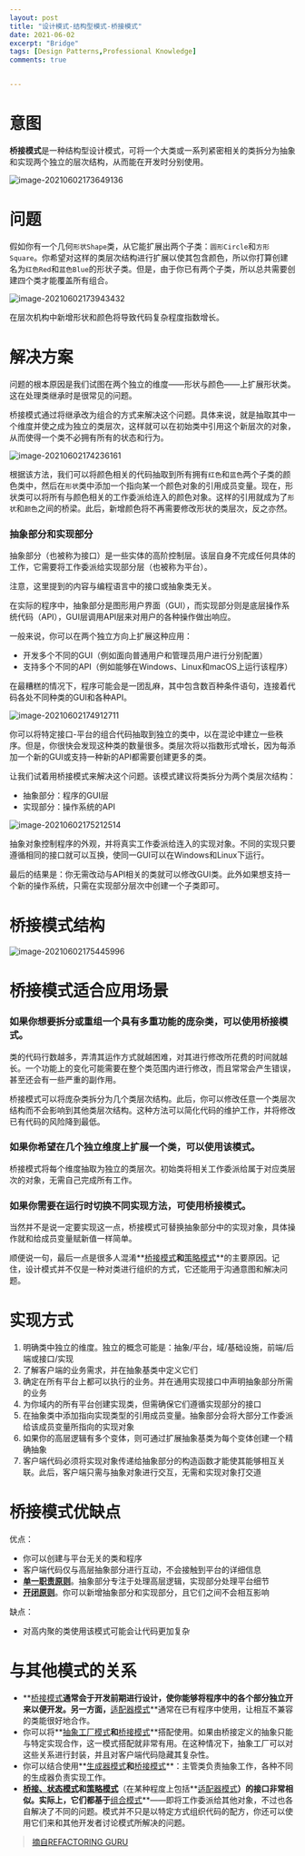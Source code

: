 ```yaml
---
layout: post
title: "设计模式-结构型模式-桥接模式"
date: 2021-06-02
excerpt: "Bridge"
tags: [Design Patterns,Professional Knowledge]
comments: true


---
```


# 意图

**桥接模式**是一种结构型设计模式，可将一个大类或一系列紧密相关的类拆分为抽象和实现两个独立的层次结构，从而能在开发时分别使用。

![image-20210602173649136](../../assets/img/image-20210602173649136.png)

# 问题

假如你有一个几何`形状Shape`类，从它能扩展出两个子类：`圆形Circle`和`方形Square`。你希望对这样的类层次结构进行扩展以使其包含颜色，所以你打算创建名为`红色Red`和`蓝色Blue`的形状子类。但是，由于你已有两个子类，所以总共需要创建四个类才能覆盖所有组合。

![image-20210602173943432](../../assets/img/image-20210602173943432.png)

在层次机构中新增形状和颜色将导致代码复杂程度指数增长。

# 解决方案

问题的根本原因是我们试图在两个独立的维度——形状与颜色——上扩展形状类。这在处理类继承时是很常见的问题。

桥接模式通过将继承改为组合的方式来解决这个问题。具体来说，就是抽取其中一个维度并使之成为独立的类层次，这样就可以在初始类中引用这个新层次的对象，从而使得一个类不必拥有所有的状态和行为。

![image-20210602174236161](../../assets/img/image-20210602174236161.png)

根据该方法，我们可以将颜色相关的代码抽取到所有拥有`红色`和`蓝色`两个子类的颜色类中，然后在`形状`类中添加一个指向某一个颜色对象的引用成员变量。现在，形状类可以将所有与颜色相关的工作委派给连入的颜色对象。这样的引用就成为了`形状`和`颜色`之间的桥梁。此后，新增颜色将不再需要修改形状的类层次，反之亦然。

### 抽象部分和实现部分

抽象部分（也被称为接口）是一些实体的高阶控制层。该层自身不完成任何具体的工作，它需要将工作委派给实现部分层（也被称为平台）。

注意，这里提到的内容与编程语言中的接口或抽象类无关。

在实际的程序中，抽象部分是图形用户界面（GUI），而实现部分则是底层操作系统代码（API），GUI层调用API层来对用户的各种操作做出响应。

一般来说，你可以在两个独立方向上扩展这种应用：

- 开发多个不同的GUI（例如面向普通用户和管理员用户进行分别配置）
- 支持多个不同的API（例如能够在Windows、Linux和macOS上运行该程序）

在最糟糕的情况下，程序可能会是一团乱麻，其中包含数百种条件语句，连接着代码各处不同种类的GUI和各种API。

![image-20210602174912711](../../assets/img/image-20210602174912711.png)

你可以将特定接口-平台的组合代码抽取到独立的类中，以在混论中建立一些秩序。但是，你很快会发现这种类的数量很多。类层次将以指数形式增长，因为每添加一个新的GUI或支持一种新的API都需要创建更多的类。

让我们试着用桥接模式来解决这个问题。该模式建议将类拆分为两个类层次结构：

- 抽象部分：程序的GUI层
- 实现部分：操作系统的API

![image-20210602175212514](../../assets/img/image-20210602175212514.png)

抽象对象控制程序的外观，并将真实工作委派给连入的实现对象。不同的实现只要遵循相同的接口就可以互换，使同一GUI可以在Windows和Linux下运行。

最后的结果是：你无需改动与API相关的类就可以修改GUI类。此外如果想支持一个新的操作系统，只需在实现部分层次中创建一个子类即可。

# 桥接模式结构

![image-20210602175445996](../../assets/img/image-20210602175445996.png)

# 桥接模式适合应用场景

### 如果你想要拆分或重组一个具有多重功能的庞杂类，可以使用桥接模式。

类的代码行数越多，弄清其运作方式就越困难，对其进行修改所花费的时间就越长。一个功能上的变化可能需要在整个类范围内进行修改，而且常常会产生错误，甚至还会有一些严重的副作用。

桥接模式可以将庞杂类拆分为几个类层次结构。此后，你可以修改任意一个类层次结构而不会影响到其他类层次结构。这种方法可以简化代码的维护工作，并将修改已有代码的风险降到最低。

### 如果你希望在几个独立维度上扩展一个类，可以使用该模式。

桥接模式将每个维度抽取为独立的类层次。初始类将相关工作委派给属于对应类层次的对象，无需自己完成所有工作。

### 如果你需要在运行时切换不同实现方法，可使用桥接模式。

当然并不是说一定要实现这一点，桥接模式可替换抽象部分中的实现对象，具体操作就和给成员变量赋新值一样简单。

顺便说一句，最后一点是很多人混淆**<u>桥接模式</u>**和**<u>策略模式</u>**的主要原因。记住，设计模式并不仅是一种对类进行组织的方式，它还能用于沟通意图和解决问题。

# 实现方式

1. 明确类中独立的维度。独立的概念可能是：抽象/平台，域/基础设施，前端/后端或接口/实现
2. 了解客户端的业务需求，并在抽象基类中定义它们
3. 确定在所有平台上都可以执行的业务。并在通用实现接口中声明抽象部分所需的业务
4. 为你域内的所有平台创建实现类，但需确保它们遵循实现部分的接口
5. 在抽象类中添加指向实现类型的引用成员变量。抽象部分会将大部分工作委派给该成员变量所指向的实现对象
6. 如果你的高层逻辑有多个变体，则可通过扩展抽象基类为每个变体创建一个精确抽象
7. 客户端代码必须将实现对象传递给抽象部分的构造函数才能使其能够相互关联。此后，客户端只需与抽象对象进行交互，无需和实现对象打交道

# 桥接模式优缺点

优点：

- 你可以创建与平台无关的类和程序
- 客户端代码仅与高层抽象部分进行互动，不会接触到平台的详细信息
- **<u>单一职责原则</u>**。抽象部分专注于处理高层逻辑，实现部分处理平台细节
- **<u>开闭原则</u>**。你可以新增抽象部分和实现部分，且它们之间不会相互影响

缺点：

- 对高内聚的类使用该模式可能会让代码更加复杂

# 与其他模式的关系

- **<u>桥接模式</u>**通常会于开发前期进行设计，使你能够将程序中的各个部分独立开来以便开发。另一方面，**<u>适配器模式</u>**通常在已有程序中使用，让相互不兼容的类能很好地合作。
- 你可以将**<u>抽象工厂模式</u>**和**<u>桥接模式</u>**搭配使用。如果由桥接定义的抽象只能与特定实现合作，这一模式搭配就非常有用。在这种情况下，抽象工厂可以对这些关系进行封装，并且对客户端代码隐藏其复杂性。
- 你可以结合使用**<u>生成器模式</u>**和**<u>桥接模式</u>**：主管类负责抽象工作，各种不同的生成器负责实现工作。
- **<u>桥接、状态模式</u>**和**<u>策略模式</u>**（在某种程度上包括**<u>适配器模式</u>**）的接口非常相似。实际上，它们都基于**<u>组合模式</u>**——即将工作委派给其他对象，不过也各自解决了不同的问题。模式并不只是以特定方式组织代码的配方，你还可以使用它们来和其他开发者讨论模式所解决的问题。

> [摘自REFACTORING GURU](https://refactoringguru.cn/design-patterns/bridge)

